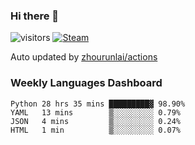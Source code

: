 ### Hi there 👋

![visitors](https://visitor-badge.glitch.me/badge?page_id=zhourunlai)
[![Steam](https://img.shields.io/badge/dynamic/json?label=Steam&query=%24.data.totalSubs&url=https%3A%2F%2Fapi.spencerwoo.com%2Fsubstats%2F%3Fsource%3DsteamGames%26queryKey%3D76561198285156854&suffix=%20Games&logo=steam&labelColor=134375&color=0b1a37&longCache=true)](http://steamcommunity.com/profiles/76561198285156854)

Auto updated by <a href="https://github.com/zhourunlai/zhourunlai/actions" target="_blank">zhourunlai/actions</a>

### Weekly Languages Dashboard

<!--PART:wakatime-->
```text
Python 28 hrs 35 mins █████████▓ 98.90%
YAML   13 mins        ▒░░░░░░░░░ 0.79%
JSON   4 mins         ▒░░░░░░░░░ 0.24%
HTML   1 min          ▒░░░░░░░░░ 0.07%
```
<!--PART:wakatime-->
